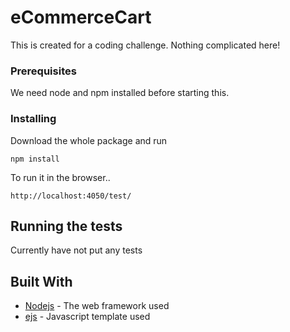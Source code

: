 # eCommerceCart

This is created for a coding challenge. Nothing complicated here!

### Prerequisites

We need node and npm installed before starting this.

### Installing

Download the whole package and run

```
npm install
```
To run it in the browser..

```
http://localhost:4050/test/
```

## Running the tests

Currently have not put any tests

## Built With

* [Nodejs](https://nodejs.org/en/) - The web framework used
* [ejs](https://ejs.co/) - Javascript template used
